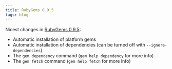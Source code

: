 ```yaml
---
title: RubyGems 0.9.5
tags: blog
---
```


Nicest changes in [RubyGems 0.9.5](http://wincent.dev/wiki/Upgrading_to_RubyGems_0.9.5_on_Mac_OS_X_Leopard):

-   Automatic installation of platform gems
-   Automatic installation of dependencies (can be turned off with `--ignore-dependencies`)
-   The `gem dependency` command (`gem help dependency` for more info)
-   The `gem fetch` command (`gem help fetch` for more info)
